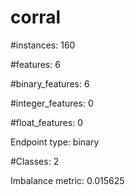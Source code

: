# corral

#instances: 160

#features: 6

  #binary_features: 6

  #integer_features: 0

  #float_features: 0

Endpoint type: binary

#Classes: 2

Imbalance metric: 0.015625


